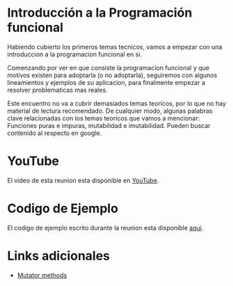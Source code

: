 # Introducción a la Programación funcional

Habiendo cubierto los primeros temas tecnicos, vamos a empezar con una introduccion a la programacion funcional en si.

Comenzando por ver en que consiste la programacion funcional y que motivos existen para adoptarla (o no adoptarla), seguiremos con algunos lineamientos y ejemplos de su aplicacion, para finalmente empezar a resolver problematicas mas reales.

Este encuentro no va a cubrir demasiados temas teoricos, por lo que no hay material de lectura recomendado. De cualquier modo, algunas palabras clave relacionadas con los temas teoricos que vamos a mencionar: Funciones puras e impuras, mutabilidad e imutabilidad. Pueden buscar contenido al respecto en google.

# YouTube

El video de esta reunion esta disponible en [YouTube](https://www.youtube.com/watch?v=PZDjRg455dU).

# Codigo de Ejemplo

El codigo de ejemplo escrito durante la reunion esta disponible [aqui](https://github.com/circulo-aprendizaje/programacion-funcional/tree/master/principiante/01-intro-fp/examples.js).

# Links adicionales

* [Mutator methods](https://developer.mozilla.org/en-US/docs/Web/JavaScript/Reference/Global_Objects/Array/prototype#Mutator_methods)